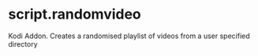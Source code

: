 # script.randomvideo
Kodi Addon. Creates a randomised playlist of videos from a user specified directory
